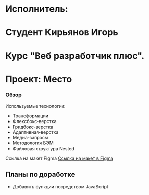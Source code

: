 # Исполнитель:
# Студент Кирьянов Игорь
# Курс "Веб разработчик плюс".

# Проект: Место

### Обзор

Используемые технологии:

* Трансформации
* Флексбокс-верстка
* Гридбокс-верстка
* Адаптивная-верстка
* Медиа-запросы
* Методология БЭМ
* Файловая структура Nested

Ссылка на макет Figma [Ссылка на макет в Figma](https://www.figma.com/file/2cn9N9jSkmxD84oJik7xL7/JavaScript.-Sprint-4?node-id=0%3A1)

## Планы по доработке

* Добавить функции посредством JavaScript